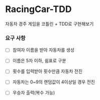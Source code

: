 # RacingCar-TDD
자동차 경주 게임을 코틀린 + TDD로 구현해보기

### 요구 사항
- [ ] 참여자 이름을 받아 자동차를 생성
- [ ] 이름은 5자 이하, 쉼표로 구분
- [ ] 횟수를 입력받아 횟수만큼 자동차 전진
- [ ] 자동차는 0~9의 랜덤값이 4이상일 경우 전진
- [ ] 우승자 출력(복수 가능)


